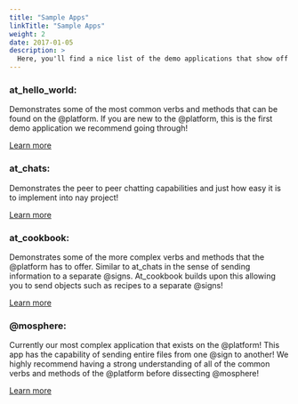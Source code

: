 ```yaml
---
title: "Sample Apps"
linkTitle: "Sample Apps"
weight: 2
date: 2017-01-05
description: >
  Here, you'll find a nice list of the demo applications that show off the incredible usabilities of the @platform with varying levels of difficulty.
---
```


### at_hello_world:
Demonstrates some of the most common verbs and methods that can be found on the @platform. If you are new to the @platform, this is the first demo application we recommend going through!

[Learn more](/docs/sample-apps/at_hello_world/)

### at_chats:
Demonstrates the peer to peer chatting capabilities and just how easy it is to implement into nay project!

[Learn more](/docs/sample-apps/at_chats/)

### at_cookbook:
Demonstrates some of the more complex verbs and methods that the @platform has to offer. Similar to at_chats in the sense of sending information to a separate @signs. At_cookbook builds upon this allowing you to send objects such as recipes to a separate @signs!

[Learn more](/docs/sample-apps/at_cookbook/)

### @mosphere:
Currently our most complex application that exists on the @platform! This app has the capability of sending entire files from one @sign to another! We highly recommend having a strong understanding of all of the common verbs and methods of the @platform before dissecting @mosphere!

[Learn more](/docs/sample-apps/mosphere/)



